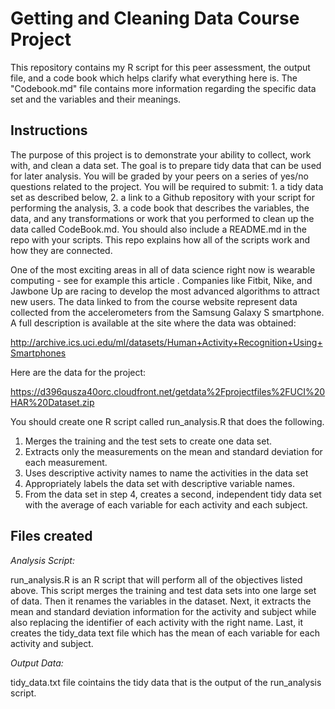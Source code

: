 # Getting and Cleaning Data Course Project

This repository contains my R script for this peer assessment, the output file, and a code book which helps clarify what everything here is. The "Codebook.md" file contains more information regarding the specific data set and the variables and their meanings.

## Instructions

The purpose of this project is to demonstrate your ability to collect, work with, and clean a data set. The goal is to prepare tidy data that can be used for later analysis. You will be graded by your peers on a series of yes/no questions related to the project. You will be required to submit: 1. a tidy data set as described below, 2. a link to a Github repository with your script for performing the analysis, 3. a code book that describes the variables, the data, and any transformations or work that you performed to clean up the data called CodeBook.md. You should also include a README.md in the repo with your scripts. This repo explains how all of the scripts work and how they are connected.

One of the most exciting areas in all of data science right now is wearable computing - see for example this article . Companies like Fitbit, Nike, and Jawbone Up are racing to develop the most advanced algorithms to attract new users. The data linked to from the course website represent data collected from the accelerometers from the Samsung Galaxy S smartphone. A full description is available at the site where the data was obtained:

http://archive.ics.uci.edu/ml/datasets/Human+Activity+Recognition+Using+Smartphones

Here are the data for the project:

https://d396qusza40orc.cloudfront.net/getdata%2Fprojectfiles%2FUCI%20HAR%20Dataset.zip

You should create one R script called run_analysis.R that does the following.

1. Merges the training and the test sets to create one data set.
2. Extracts only the measurements on the mean and standard deviation for each measurement.
3. Uses descriptive activity names to name the activities in the data set
4. Appropriately labels the data set with descriptive variable names.
5. From the data set in step 4, creates a second, independent tidy data set with the average of each variable for each activity and each subject.

## Files created

*Analysis Script:*

run_analysis.R is an R script that will perform all of the objectives listed above. This script merges the training and test data sets into one large set of data. Then it renames the variables in the dataset. Next, it extracts the mean and standard deviation information for the activity and subject while also replacing the identifier of each activity with the right name. Last, it creates the tidy_data text file which has the mean of each variable for each activity and subject.

*Output Data:*

tidy_data.txt file cointains the tidy data that is the output of the run_analysis script.
